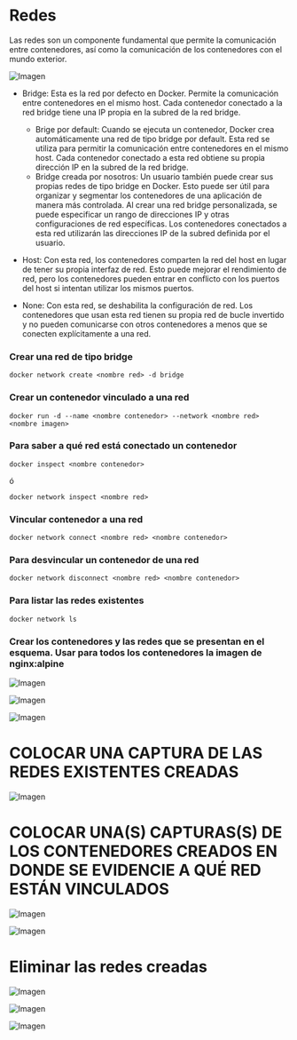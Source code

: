 # Redes
Las redes son un componente fundamental que permite la comunicación entre contenedores, así como la comunicación de los contenedores con el mundo exterior. 

![Imagen](imagenes/redes.PNG)

- Bridge: Esta es la red por defecto en Docker. Permite la comunicación entre contenedores en el mismo host. Cada contenedor conectado a la red bridge tiene una IP propia en la subred de la red bridge.
    -  Brige por default: Cuando se ejecuta un contenedor, Docker crea automáticamente una red de tipo bridge por default. Esta red se utiliza para permitir la comunicación entre contenedores en el mismo host. Cada contenedor conectado a esta red obtiene su propia dirección IP en la subred de la red bridge.
    - Bridge creada por nosotros: Un usuario también puede crear sus propias redes de tipo bridge en Docker. Esto puede ser útil para organizar y segmentar los contenedores de una aplicación de manera más controlada. Al crear una red bridge personalizada, se puede especificar un rango de direcciones IP y otras configuraciones de red específicas. Los contenedores conectados a esta red utilizarán las direcciones IP de la subred definida por el usuario.
 

- Host: Con esta red, los contenedores comparten la red del host en lugar de tener su propia interfaz de red. Esto puede mejorar el rendimiento de red, pero los contenedores pueden entrar en conflicto con los puertos del host si intentan utilizar los mismos puertos.


- None: Con esta red, se deshabilita la configuración de red. Los contenedores que usan esta red tienen su propia red de bucle invertido y no pueden comunicarse con otros contenedores a menos que se conecten explícitamente a una red.

### Crear una red de tipo bridge

```
docker network create <nombre red> -d bridge
```

### Crear un contenedor vinculado a una red

```
docker run -d --name <nombre contenedor> --network <nombre red> <nombre imagen>
```

### Para saber a qué red está conectado un contenedor

```
docker inspect <nombre contenedor>
```
ó
```
docker network inspect <nombre red> 
```

### Vincular contenedor a una red
```
docker network connect <nombre red> <nombre contenedor>
```

### Para desvincular un contenedor de una red
```
docker network disconnect <nombre red> <nombre contenedor>
```

### Para listar las redes existentes
```
docker network ls
```

### Crear los contenedores y las redes que se presentan en el esquema. Usar para todos los contenedores la imagen de nginx:alpine

![Imagen](imagenes/esquema-ejercicio-redes.PNG)

![Imagen](imagenes/40.1.png)

![Imagen](imagenes/40.2.png)

# COLOCAR UNA CAPTURA DE LAS REDES EXISTENTES CREADAS

![Imagen](imagenes/40.png)

# COLOCAR UNA(S) CAPTURAS(S) DE LOS CONTENEDORES CREADOS EN DONDE SE EVIDENCIE A QUÉ RED ESTÁN VINCULADOS

![Imagen](imagenes/41.png)

![Imagen](imagenes/42.png)

# Eliminar las redes creadas

![Imagen](imagenes/43.png)

![Imagen](imagenes/44.png)

![Imagen](imagenes/45.png)
